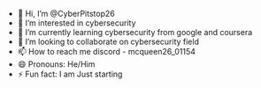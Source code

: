- 👋 Hi, I’m @CyberPitstop26
- 👀 I’m interested in cybersecurity
- 🌱 I’m currently learning cybersecurity from google and coursera
- 💞️ I’m looking to collaborate on cybersecurity field
- 📫 How to reach me discord - mcqueen26_01154
- 😄 Pronouns: He/Him
- ⚡ Fun fact: I am Just starting

<!---
CyberPitstop26/CyberPitstop26 is a ✨ special ✨ repository because its `README.md` (this file) appears on your GitHub profile.
You can click the Preview link to take a look at your changes.
--->
